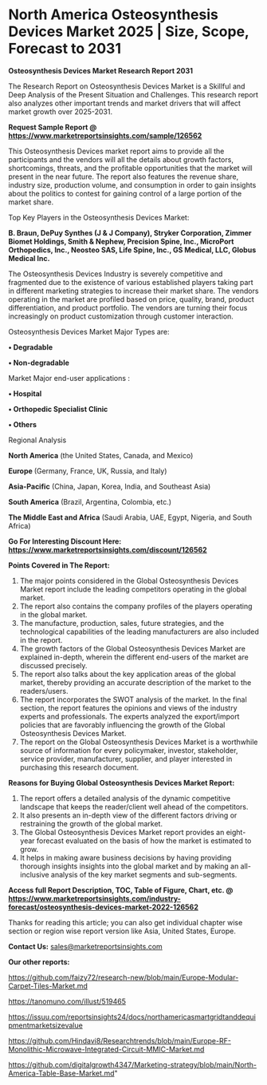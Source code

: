 # North America Osteosynthesis Devices Market 2025 | Size, Scope, Forecast to 2031

<strong>Osteosynthesis Devices Market Research Report 2031</strong>

The Research Report on Osteosynthesis Devices Market is a Skillful and Deep Analysis of the Present Situation and Challenges. This research report also analyzes other important trends and market drivers that will affect market growth over 2025-2031.

<strong>Request Sample Report @ <a href=https://www.marketreportsinsights.com/sample/126562>https://www.marketreportsinsights.com/sample/126562</a></strong>

This Osteosynthesis Devices market report aims to provide all the participants and the vendors will all the details about growth factors, shortcomings, threats, and the profitable opportunities that the market will present in the near future. The report also features the revenue share, industry size, production volume, and consumption in order to gain insights about the politics to contest for gaining control of a large portion of the market share.

Top Key Players in the Osteosynthesis Devices Market:

<strong>B. Braun, DePuy Synthes (J & J Company), Stryker Corporation, Zimmer Biomet Holdings, Smith & Nephew, Precision Spine, Inc., MicroPort Orthopedics, Inc., Neosteo SAS, Life Spine, Inc., GS Medical, LLC, Globus Medical Inc.</strong>

The Osteosynthesis Devices Industry is severely competitive and fragmented due to the existence of various established players taking part in different marketing strategies to increase their market share. The vendors operating in the market are profiled based on price, quality, brand, product differentiation, and product portfolio. The vendors are turning their focus increasingly on product customization through customer interaction.

Osteosynthesis Devices Market Major Types are:

<strong>• Degradable

• Non-degradable</strong>

Market Major end-user applications :

<strong>• Hospital

• Orthopedic Specialist Clinic

• Others</strong>

Regional Analysis

</u><strong><b>North America</b></strong> (the United States, Canada, and Mexico)

<strong><b>Europe </b></strong>(Germany, France, UK, Russia, and Italy)

<strong><b>Asia-Pacific</b></strong> (China, Japan, Korea, India, and Southeast Asia)

<strong><b>South America</b></strong> (Brazil, Argentina, Colombia, etc.)

<strong><b>The Middle East and Africa</b></strong> (Saudi Arabia, UAE, Egypt, Nigeria, and South Africa)

<strong>Go For Interesting Discount Here: <a href=https://www.marketreportsinsights.com/discount/126562>https://www.marketreportsinsights.com/discount/126562</a></strong>

<strong>Points Covered in The Report:</strong>
<ol>
  <li>The major points considered in the Global Osteosynthesis Devices Market report include the leading competitors operating in the global market.</li>
  <li>The report also contains the company profiles of the players operating in the global market.</li>
  <li>The manufacture, production, sales, future strategies, and the technological capabilities of the leading manufacturers are also included in the report.</li>
  <li>The growth factors of the Global Osteosynthesis Devices Market are explained in-depth, wherein the different end-users of the market are discussed precisely.</li>
  <li>The report also talks about the key application areas of the global market, thereby providing an accurate description of the market to the readers/users.</li>
  <li>The report incorporates the SWOT analysis of the market. In the final section, the report features the opinions and views of the industry experts and professionals. The experts analyzed the export/import policies that are favorably influencing the growth of the Global Osteosynthesis Devices Market.</li>
  <li>The report on the Global Osteosynthesis Devices Market is a worthwhile source of information for every policymaker, investor, stakeholder, service provider, manufacturer, supplier, and player interested in purchasing this research document.</li>
</ol>
<strong>Reasons for Buying Global Osteosynthesis Devices Market Report:</strong>

<ol>
  <li>The report offers a detailed analysis of the dynamic competitive landscape that keeps the reader/client well ahead of the competitors.</li>
  <li>It also presents an in-depth view of the different factors driving or restraining the growth of the global market.</li>
  <li>The Global Osteosynthesis Devices Market report provides an eight-year forecast evaluated on the basis of how the market is estimated to grow.</li>
  <li>It helps in making aware business decisions by having providing thorough insights insights into the global market and by making an all-inclusive analysis of the key market segments and sub-segments.</li>
</ol>
<strong>Access full Report Description, TOC, Table of Figure, Chart, etc. @ <a href=https://www.marketreportsinsights.com/industry-forecast/osteosynthesis-devices-market-2022-126562>https://www.marketreportsinsights.com/industry-forecast/osteosynthesis-devices-market-2022-126562</a></strong>


Thanks for reading this article; you can also get individual chapter wise section or region wise report version like Asia, United States, Europe.

<strong>Contact Us:</strong>
sales@marketreportsinsights.com

<strong>Our other reports:</strong>

<a href=https://github.com/faizy72/research-new/blob/main/Europe-Modular-Carpet-Tiles-Market.md>https://github.com/faizy72/research-new/blob/main/Europe-Modular-Carpet-Tiles-Market.md</a>

<a href=https://tanomuno.com/illust/519465>https://tanomuno.com/illust/519465</a>

<a href=https://issuu.com/reportsinsights24/docs/northamericasmartgridtanddequipmentmarketsizevalue>https://issuu.com/reportsinsights24/docs/northamericasmartgridtanddequipmentmarketsizevalue</a>

<a href=https://github.com/Hindavi8/Researchtrends/blob/main/Europe-RF-Monolithic-Microwave-Integrated-Circuit-MMIC-Market.md>https://github.com/Hindavi8/Researchtrends/blob/main/Europe-RF-Monolithic-Microwave-Integrated-Circuit-MMIC-Market.md</a>

<a href=https://github.com/digitalgrowth4347/Marketing-strategy/blob/main/North-America-Table-Base-Market.md>https://github.com/digitalgrowth4347/Marketing-strategy/blob/main/North-America-Table-Base-Market.md</a>"
